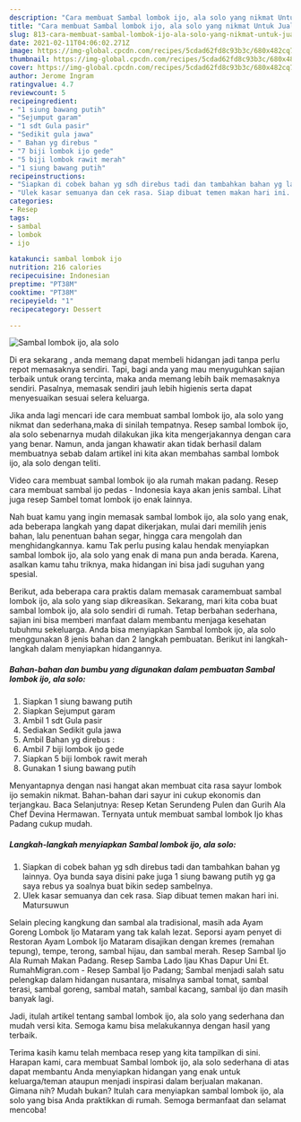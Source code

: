 ```yaml
---
description: "Cara membuat Sambal lombok ijo, ala solo yang nikmat Untuk Jualan"
title: "Cara membuat Sambal lombok ijo, ala solo yang nikmat Untuk Jualan"
slug: 813-cara-membuat-sambal-lombok-ijo-ala-solo-yang-nikmat-untuk-jualan
date: 2021-02-11T04:06:02.271Z
image: https://img-global.cpcdn.com/recipes/5cdad62fd8c93b3c/680x482cq70/sambal-lombok-ijo-ala-solo-foto-resep-utama.jpg
thumbnail: https://img-global.cpcdn.com/recipes/5cdad62fd8c93b3c/680x482cq70/sambal-lombok-ijo-ala-solo-foto-resep-utama.jpg
cover: https://img-global.cpcdn.com/recipes/5cdad62fd8c93b3c/680x482cq70/sambal-lombok-ijo-ala-solo-foto-resep-utama.jpg
author: Jerome Ingram
ratingvalue: 4.7
reviewcount: 5
recipeingredient:
- "1 siung bawang putih"
- "Sejumput garam"
- "1 sdt Gula pasir"
- "Sedikit gula jawa"
- " Bahan yg direbus "
- "7 biji lombok ijo gede"
- "5 biji lombok rawit merah"
- "1 siung bawang putih"
recipeinstructions:
- "Siapkan di cobek bahan yg sdh direbus tadi dan tambahkan bahan yg lainnya. Oya bunda saya disini pake juga 1 siung bawang putih yg ga saya rebus ya soalnya buat bikin sedep sambelnya."
- "Ulek kasar semuanya dan cek rasa. Siap dibuat temen makan hari ini. Matursuwun"
categories:
- Resep
tags:
- sambal
- lombok
- ijo

katakunci: sambal lombok ijo 
nutrition: 216 calories
recipecuisine: Indonesian
preptime: "PT38M"
cooktime: "PT38M"
recipeyield: "1"
recipecategory: Dessert

---
```



![Sambal lombok ijo, ala solo](https://img-global.cpcdn.com/recipes/5cdad62fd8c93b3c/680x482cq70/sambal-lombok-ijo-ala-solo-foto-resep-utama.jpg)

Di era  sekarang , anda memang dapat membeli hidangan jadi tanpa perlu repot memasaknya sendiri. Tapi, bagi anda yang mau menyuguhkan sajian terbaik untuk orang tercinta, maka anda memang lebih baik memasaknya sendiri. Pasalnya, memasak sendiri jauh lebih higienis serta dapat menyesuaikan sesuai selera keluarga.

Jika anda lagi mencari ide cara membuat sambal lombok ijo, ala solo yang nikmat dan sederhana,maka di sinilah tempatnya. Resep sambal lombok ijo, ala solo  sebenarnya mudah dilakukan jika kita mengerjakannya dengan cara yang benar. Namun, anda jangan khawatir akan tidak berhasil dalam membuatnya 
sebab dalam artikel ini kita akan membahas sambal lombok ijo, ala solo dengan teliti.  

Video cara membuat sambal lombok ijo ala rumah makan padang. Resep cara membuat sambal ijo pedas - Indonesia kaya akan jenis sambal. Lihat juga resep Sambel tomat lombok ijo enak lainnya.

Nah buat kamu yang ingin memasak sambal lombok ijo, ala solo yang enak, ada beberapa langkah yang dapat dikerjakan, mulai dari memilih jenis bahan, lalu penentuan bahan segar, hingga cara mengolah dan menghidangkannya. kamu Tak perlu pusing kalau hendak menyiapkan sambal lombok ijo, ala solo yang enak di mana pun anda berada. Karena, asalkan kamu  tahu triknya, maka hidangan ini bisa jadi suguhan yang spesial.

Berikut, ada beberapa cara praktis  dalam memasak caramembuat sambal lombok ijo, ala solo yang siap dikreasikan. Sekarang, mari kita coba buat sambal lombok ijo, ala solo sendiri di rumah. Tetap berbahan sederhana, sajian ini bisa memberi manfaat dalam membantu menjaga kesehatan tubuhmu sekeluarga. Anda bisa menyiapkan Sambal lombok ijo, ala solo menggunakan 8 jenis bahan dan 2 langkah pembuatan. Berikut ini langkah-langkah dalam menyiapkan hidangannya.

<!--inarticleads1-->

##### Bahan-bahan dan bumbu yang digunakan dalam pembuatan Sambal lombok ijo, ala solo:

1. Siapkan 1 siung bawang putih
1. Siapkan Sejumput garam
1. Ambil 1 sdt Gula pasir
1. Sediakan Sedikit gula jawa
1. Ambil  Bahan yg direbus :
1. Ambil 7 biji lombok ijo gede
1. Siapkan 5 biji lombok rawit merah
1. Gunakan 1 siung bawang putih


Menyantapnya dengan nasi hangat akan membuat cita rasa sayur lombok ijo semakin nikmat. Bahan-bahan dari sayur ini cukup ekonomis dan terjangkau. Baca Selanjutnya: Resep Ketan Serundeng Pulen dan Gurih Ala Chef Devina Hermawan. Ternyata untuk membuat sambal lombok Ijo khas Padang cukup mudah. 

<!--inarticleads2-->

##### Langkah-langkah menyiapkan Sambal lombok ijo, ala solo:

1. Siapkan di cobek bahan yg sdh direbus tadi dan tambahkan bahan yg lainnya. Oya bunda saya disini pake juga 1 siung bawang putih yg ga saya rebus ya soalnya buat bikin sedep sambelnya.
1. Ulek kasar semuanya dan cek rasa. Siap dibuat temen makan hari ini. Matursuwun


Selain plecing kangkung dan sambal ala tradisional, masih ada Ayam Goreng Lombok Ijo Mataram yang tak kalah lezat. Seporsi ayam penyet di Restoran Ayam Lombok Ijo Mataram disajikan dengan kremes (remahan tepung), tempe, terong, sambal hijau, dan sambal merah. Resep Sambal Ijo Ala Rumah Makan Padang. Resep Samba Lado Ijau Khas Dapur Uni Et. RumahMigran.com - Resep Sambal Ijo Padang; Sambal menjadi salah satu pelengkap dalam hidangan nusantara, misalnya sambal tomat, sambal terasi, sambal goreng, sambal matah, sambal kacang, sambal ijo dan masih banyak lagi. 

Jadi, itulah artikel tentang  sambal lombok ijo, ala solo  yang sederhana dan mudah versi kita. Semoga kamu bisa melakukannya dengan hasil yang terbaik. 

Terima kasih kamu telah membaca resep yang kita tampilkan di sini. Harapan kami, cara membuat  Sambal lombok ijo, ala solo sederhana di atas dapat membantu Anda menyiapkan hidangan yang enak untuk keluarga/teman ataupun menjadi inspirasi dalam berjualan makanan. Gimana nih? Mudah bukan? Itulah cara menyiapkan sambal lombok ijo, ala solo yang bisa Anda praktikkan di rumah. Semoga bermanfaat dan selamat mencoba!

